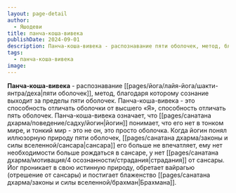 ```yaml
---
layout: page-detail
author:
  - Яшодеви
title: панча-коша-вивека
publishDate: 2024-09-01
description: Панча-коша-вивека - распознавание пяти оболочек, метод, благодаря которому сознание выходит за пределы пяти оболочек.
tags:
  - панча-коша-вивека
image:
---
```

**Панча-коша-вивека** - распознавание [[pages/йога/лайя-йога/шакти-янтра/деха|пяти оболочек]], метод, благодаря которому сознание выходит за пределы пяти оболочек.
Панча-коша-вивека - это способность отличать оболочки от высшего «Я», способность отличать пять оболочек. Панча-коша-вивека означает, что [[pages/санатана дхарма/поведение/садху/йогин|йогин]] понимает, что его нет в тонком мире, и тонкий мир - это не он, это просто оболочка. Когда йогин понял иллюзорную природу пяти оболочек, [[pages/санатана дхарма/законы и силы вселенной/сансара|сансара]] его больше не впечатляет, ему нет необходимости больше рождаться в сансаре, у нет [[pages/санатана дхарма/мотивация/4 осознанности/страдания|страдания]] от сансары. Йог проникает в свою истинную природу, обретает вайрагью (отрешение от сансары) и постигает блаженство [[pages/санатана дхарма/законы и силы вселенной/брахман|Брахмана]].

